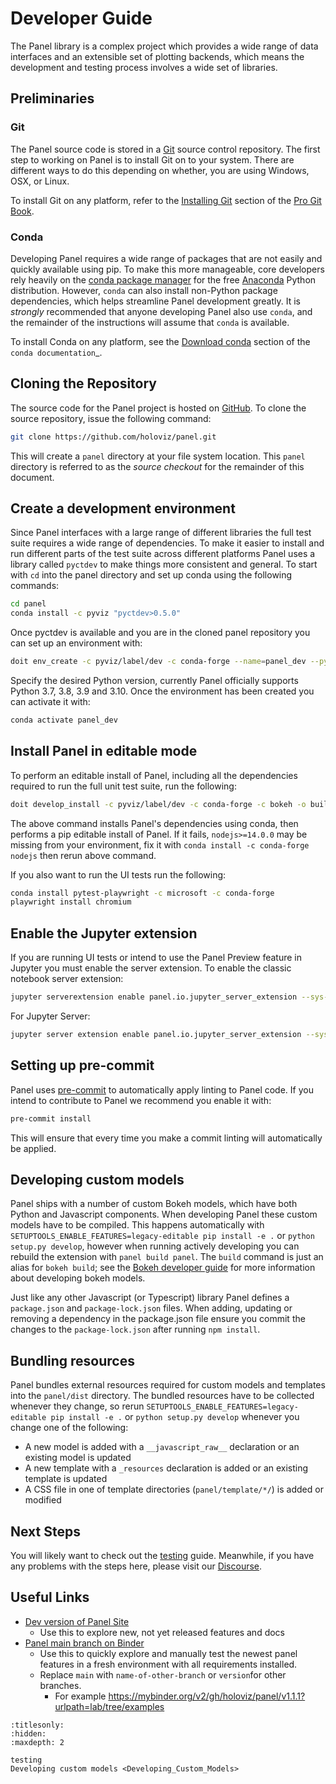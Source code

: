 # Developer Guide

The Panel library is a complex project which provides a wide range of data interfaces and an extensible set of plotting backends, which means the development and testing process involves a wide set of libraries.

## Preliminaries

### Git

The Panel source code is stored in a [Git](https://git-scm.com) source control repository.  The first step to working on Panel is to install Git on to your system.  There are different ways to do this depending on whether, you are using Windows, OSX, or Linux.

To install Git on any platform, refer to the [Installing Git](https://git-scm.com/book/en/v2/Getting-Started-Installing-Git) section of the [Pro Git Book](https://git-scm.com/book/en/v2).

### Conda

Developing Panel requires a wide range of packages that are not easily and quickly available using pip. To make this more manageable, core developers rely heavily on the [conda package manager](https://conda.io/docs/intro.html) for the free [Anaconda](https://anaconda.com/downloads) Python distribution. However, ``conda`` can also install non-Python package dependencies, which helps streamline Panel development greatly. It is *strongly* recommended that anyone developing Panel also use ``conda``, and the remainder of the instructions will assume that ``conda`` is available.

To install Conda on any platform, see the [Download conda](https://docs.conda.io/projects/conda/en/latest/user-guide/install/download.html) section of the `conda documentation`_.

## Cloning the Repository

The source code for the Panel project is hosted on [GitHub](https://github.com/holoviz/panel). To clone the source repository, issue the following command:

```bash
git clone https://github.com/holoviz/panel.git
```

This will create a ``panel`` directory at your file system location. This ``panel`` directory is referred to as the *source checkout* for the remainder of this document.

## Create a development environment

Since Panel interfaces with a large range of different libraries the full test suite requires a wide range of dependencies. To make it easier to install and run different parts of the test suite across
different platforms Panel uses a library called `pyctdev` to make things more consistent and general. To start with `cd` into the panel directory and set up conda using the following commands:

```bash
cd panel
conda install -c pyviz "pyctdev>0.5.0"
```

Once pyctdev is available and you are in the cloned panel repository you can set up an environment with:

```bash
doit env_create -c pyviz/label/dev -c conda-forge --name=panel_dev --python=3.9
```

Specify the desired Python version, currently Panel officially supports Python 3.7, 3.8, 3.9 and 3.10. Once the environment has been created you can activate it with:

```bash
conda activate panel_dev
```

## Install Panel in editable mode

To perform an editable install of Panel, including all the dependencies required to run the full unit test suite, run the following:

```bash
doit develop_install -c pyviz/label/dev -c conda-forge -c bokeh -o build -o tests -o recommended
```

The above command installs Panel's dependencies using conda, then performs a pip editable install of Panel. If it fails, `nodejs>=14.0.0` may be missing from your environment, fix it with `conda install -c conda-forge nodejs` then rerun above command.

If you also want to run the UI tests run the following:
``` bash
conda install pytest-playwright -c microsoft -c conda-forge
playwright install chromium
```

## Enable the Jupyter extension

If you are running UI tests or intend to use the Panel Preview feature in Jupyter you must enable the server extension. To enable the classic notebook server extension:

```bash
jupyter serverextension enable panel.io.jupyter_server_extension --sys-prefix
```

For Jupyter Server:

```bash
jupyter server extension enable panel.io.jupyter_server_extension --sys-prefix
```

## Setting up pre-commit

Panel uses [pre-commit](https://pre-commit.com/) to automatically apply linting to Panel code. If you intend to contribute to Panel we recommend you enable it with:

```bash
pre-commit install
```

This will ensure that every time you make a commit linting will automatically be applied.

## Developing custom models

Panel ships with a number of custom Bokeh models, which have both Python and Javascript components. When developing Panel these custom models have to be compiled. This happens automatically with `SETUPTOOLS_ENABLE_FEATURES=legacy-editable pip install -e .` or `python setup.py develop`, however when running actively developing you can rebuild the extension with `panel build panel`. The `build` command is just an alias for `bokeh build`; see
the [Bokeh developer guide](https://docs.bokeh.org/en/latest/docs/dev_guide/setup.html) for more information about developing bokeh models.

Just like any other Javascript (or Typescript) library Panel defines a `package.json` and `package-lock.json` files. When adding, updating or removing a dependency in the package.json file ensure you commit the changes to the `package-lock.json` after running `npm install`.

## Bundling resources

Panel bundles external resources required for custom models and templates into the `panel/dist` directory. The bundled resources have to be collected whenever they change, so rerun `SETUPTOOLS_ENABLE_FEATURES=legacy-editable pip install -e .` or `python setup.py develop` whenever you change one of the following:

* A new model is added with a `__javascript_raw__` declaration or an existing model is updated
* A new template with a `_resources` declaration is added or an existing template is updated
* A CSS file in one of template directories (`panel/template/*/`) is added or modified

## Next Steps

You will likely want to check out the [testing](testing.md) guide. Meanwhile, if you have any problems with the steps here, please visit our [Discourse](https://discourse.holoviz.org/c/panel/5).

## Useful Links

- [Dev version of Panel Site](https://holoviz-dev.github.io/panel)
  - Use this to explore new, not yet released features and docs
- [Panel main branch on Binder](https://mybinder.org/v2/gh/holoviz/panel/main?urlpath=lab/tree/examples)
  - Use this to quickly explore and manually test the newest panel features in a fresh environment with all requirements installed.
  - Replace `main` with `name-of-other-branch` or `version`for other branches.
    - For example https://mybinder.org/v2/gh/holoviz/panel/v1.1.1?urlpath=lab/tree/examples

```{toctree}
:titlesonly:
:hidden:
:maxdepth: 2

testing
Developing custom models <Developing_Custom_Models>
```
